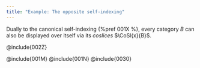 ```yaml
---
title: "Example: The opposite self-indexing"
---
```


Dually to the canonical self-indexing {%pref 001X %}, every category $B$ can
also be displayed over itself via its *coslices* $\CoSl{x}{B}$.

@include{002Z}

@include{001M}
@include{001N}
@include{0030}
